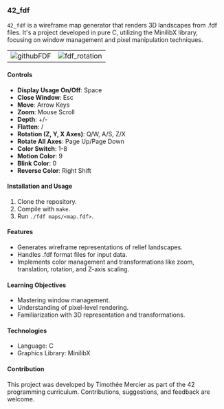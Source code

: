 ### 42_fdf
`42_fdf` is a wireframe map generator that renders 3D landscapes from .fdf files. It's a project developed in pure C, utilizing the MinilibX library, focusing on window management and pixel manipulation techniques.
<table>
  <tr>
    <td>
      <img src="https://github.com/t-mercier/42_fdf/assets/94700601/cbc1eaff-2e65-49f4-8cf0-dcb4eed54ae9" alt="githubFDF">
    </td>
    <td>
      <img src="https://github.com/t-mercier/42_fdf/assets/94700601/32e262dd-2269-4a3e-948e-60388f42380b" alt="fdf_rotation">
    </td>
  </tr>
</table>


#### Controls
- **Display Usage On/Off**: Space
- **Close Window**: Esc
- **Move**: Arrow Keys
- **Zoom**: Mouse Scroll
- **Depth**: +/-
- **Flatten**: /
- **Rotation (Z, Y, X Axes)**: Q/W, A/S, Z/X
- **Rotate All Axes**: Page Up/Page Down
- **Color Switch**: 1-8
- **Motion Color**: 9
- **Blink Color**: 0
- **Reverse Color**: Right Shift

#### Installation and Usage
1. Clone the repository.
2. Compile with `make`.
3. Run `./fdf maps/<map.fdf>`.

#### Features
- Generates wireframe representations of relief landscapes.
- Handles .fdf format files for input data.
- Implements color management and transformations like zoom, translation, rotation, and Z-axis scaling.

#### Learning Objectives
- Mastering window management.
- Understanding of pixel-level rendering.
- Familiarization with 3D representation and transformations.

#### Technologies
- Language: C
- Graphics Library: MinilibX

#### Contribution
This project was developed by Timothée Mercier as part of the 42 programming curriculum. Contributions, suggestions, and feedback are welcome.
